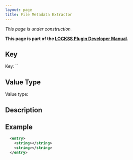 ```yaml
---
layout: page
title: File Metadata Extractor
---
```


*This page is under construction.*

**This page is part of the [LOCKSS Plugin Developer Manual](/developers/plugin/).**

## Key

Key: ``

## Value Type

Value type: 

## Description

## Example

```xml
  <entry>
    <string></string>
    <string></string>
  </entry>
```
